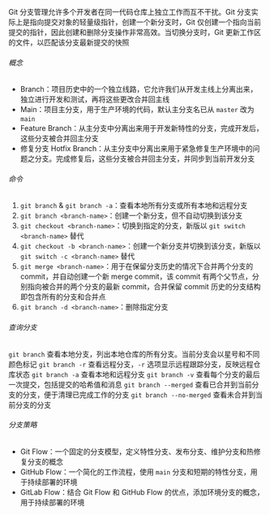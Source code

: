 Git 分支管理允许多个开发者在同一代码仓库上独立工作而互不干扰。Git 分支实际上是指向提交对象的轻量级指针，创建一个新分支时，Git 仅创建一个指向当前提交的指针，因此创建和删除分支操作非常高效。当切换分支时，Git 更新工作区的文件，以匹配该分支最新提交的快照

###### 概念

- Branch：项目历史中的一个独立线路，它允许我们从开发主线上分离出来，独立进行开发和测试，再将这些更改合并回主线
- Main：项目主分支，用于生产环境的代码，默认主分支名已从 `master` 改为 `main`
- Feature Branch：从主分支中分离出来用于开发新特性的分支，完成开发后，这些分支被合并回主分支
- 修复分支 Hotfix Branch：从主分支中分离出来用于紧急修复生产环境中的问题之分支。完成修复后，这些分支被合并回主分支，并同步到当前开发分支

###### 命令

1. `git branch` & `git branch -a`：查看本地所有分支或所有本地和远程分支
2. `git branch <branch-name>`：创建一个新分支，但不自动切换到该分支
3. `git checkout <branch-name>`：切换到指定的分支，新版以 `git switch <branch-name>` 替代
4. `git checkout -b <branch-name>`：创建一个新分支并切换到该分支，新版以 `git switch -c <branch-name>` 替代
5. `git merge <branch-name>`：用于在保留分支历史的情况下合并两个分支的 commit，并自动创建一个新 merge commit，该 commit 有两个父节点，分别指向被合并的两个分支的最新 commit，合并保留 commit 历史的分支结构即包含所有的分支和合并点
6. `git branch -d <branch-name>`：删除指定分支

###### 查询分支

`git branch` 查看本地分支，列出本地仓库的所有分支。当前分支会以星号和不同颜色标记
`git branch -r` 查看远程分支，`-r` 选项显示远程跟踪分支，反映远程仓库状态
`git branch -a` 查看本地和远程分支
`git branch -v` 查看每个分支的最后一次提交，包括提交的哈希值和消息
`git branch --merged`  查看已合并到当前分支的分支，便于清理已完成工作的分支
`git branch --no-merged` 查看未合并到当前分支的分支

###### 分支策略

- Git Flow：一个固定的分支模型，定义特性分支、发布分支、维护分支和热修复分支的概念
- GitHub Flow：一个简化的工作流程，使用 `main` 分支和短期的特性分支，用于持续部署的环境
- GitLab Flow：结合 Git Flow 和 GitHub Flow 的优点，添加环境分支的概念，用于持续部署的环境


